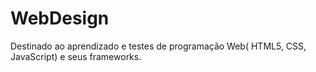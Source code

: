 # WebDesign
Destinado ao aprendizado e testes de programação Web( HTML5, CSS, JavaScript) e seus frameworks.
